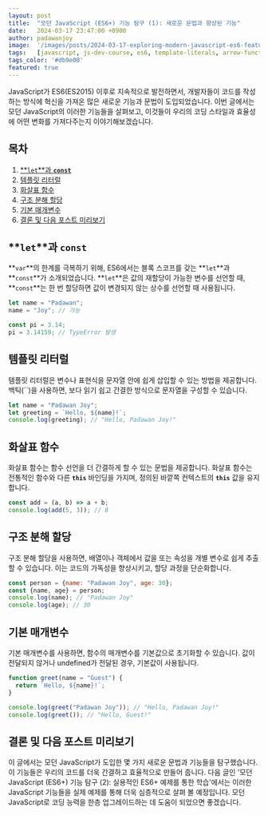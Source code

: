 ```yaml
---
layout: post
title:  "모던 JavaScript (ES6+) 기능 탐구 (1): 새로운 문법과 향상된 기능"
date:   2024-03-17 23:47:00 +0900
author: padawanjoy
image:  '/images/posts/2024-03-17-exploring-modern-javascript-es6-features-1-new-syntax-and-enhanced-functionality/01.webp'
tags:   [javascript, js-dev-course, es6, template-literals, arrow-functions, destructuring-assignment, default-parameters]
tags_color: '#db9e00'
featured: true
---
```

JavaScript가 ES6(ES2015) 이후로 지속적으로 발전하면서, 개발자들이 코드를 작성하는 방식에 혁신을 가져온 많은 새로운 기능과 문법이 도입되었습니다. 이번 글에서는 모던 JavaScript의 이러한 기능들을 살펴보고, 이것들이 우리의 코딩 스타일과 효율성에 어떤 변화를 가져다주는지 이야기해보겠습니다.

## 목차
1. [**`let`**과 **`const`**](#let-and-const)
2. [템플릿 리터럴](#template-literals)
3. [화살표 함수](#arrow-functions)
4. [구조 분해 할당](#destructuring-assignment)
5. [기본 매개변수](#default-parameters)
6. [결론 및 다음 포스트 미리보기](#conclusion-and-preview-of-the-next-post)

## **`let`**과 **`const`**
**`var`**의 한계를 극복하기 위해, ES6에서는 블록 스코프를 갖는 **`let`**과 **`const`**가 소개되었습니다. **`let`**은 값의 재할당이 가능한 변수를 선언할 때, **`const`**는 한 번 할당하면 값이 변경되지 않는 상수를 선언할 때 사용됩니다.

```javascript
let name = "Padawan";
name = "Joy"; // 가능

const pi = 3.14;
pi = 3.14159; // TypeError 발생
```

## 템플릿 리터럴
템플릿 리터럴은 변수나 표현식을 문자열 안에 쉽게 삽입할 수 있는 방법을 제공합니다. 백틱(``)을 사용하면, 보다 읽기 쉽고 간결한 방식으로 문자열을 구성할 수 있습니다.

```javascript
let name = "Padawan Joy";
let greeting = `Hello, ${name}!`;
console.log(greeting); // "Hello, Padawan Joy!"
```

## 화살표 함수
화살표 함수는 함수 선언을 더 간결하게 할 수 있는 문법을 제공합니다. 화살표 함수는 전통적인 함수와 다른 **`this`** 바인딩을 가지며, 정의된 바깥쪽 컨텍스트의 **`this`** 값을 유지합니다.

```javascript
const add = (a, b) => a + b;
console.log(add(5, 3)); // 8
```

## 구조 분해 할당
구조 분해 할당을 사용하면, 배열이나 객체에서 값을 또는 속성을 개별 변수로 쉽게 추출할 수 있습니다. 이는 코드의 가독성을 향상시키고, 할당 과정을 단순화합니다.

```javascript
const person = {name: "Padawan Joy", age: 30};
const {name, age} = person;
console.log(name); // "Padawan Joy"
console.log(age); // 30
```

## 기본 매개변수
기본 매개변수를 사용하면, 함수의 매개변수를 기본값으로 초기화할 수 있습니다. 값이 전달되지 않거나 undefined가 전달된 경우, 기본값이 사용됩니다.

```javascript
function greet(name = "Guest") {
  return `Hello, ${name}!`;
}

console.log(greet("Padawan Joy")); // "Hello, Padawan Joy!"
console.log(greet()); // "Hello, Guest!"
```

## 결론 및 다음 포스트 미리보기
이 글에서는 모던 JavaScript가 도입한 몇 가지 새로운 문법과 기능들을 탐구했습니다. 이 기능들은 우리의 코드를 더욱 간결하고 효율적으로 만들어 줍니다. 다음 글인 '모던 JavaScript (ES6+) 기능 탐구 (2): 실용적인 ES6+ 예제를 통한 학습'에서는 이러한 JavaScript 기능들을 실제 예제를 통해 더욱 심층적으로 살펴 볼 예정입니다. 모던 JavaScript로 코딩 능력을 한층 업그레이드하는 데 도움이 되었으면 좋겠습니다.